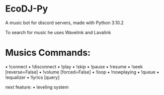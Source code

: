 # EcoDJ-Py
A music bot for discord servers, made with Python 3.10.2

To search for music he uses Wavelink and Lavalink

# Musics Commands:
▪︎ !connect
▪︎ !disconnect
▪︎ !play <query>
▪︎ !skip
▪︎ !pause
▪︎ !resume
▪︎ !seek <seconds> [reverse=False]
▪︎ !volume <vol> [forced=False]
▪︎ !loop <type>
▪︎ !nowplaying
▪︎ !queue
▪︎ !equalizer
▪︎ !lyrics [query]

  
next feature: ▪︎ leveling system
